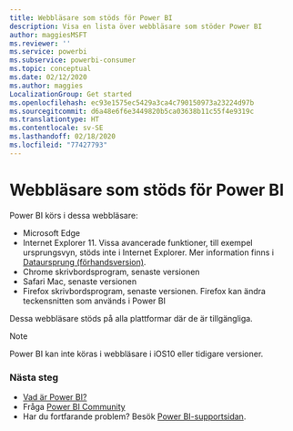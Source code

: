 ```yaml
---
title: Webbläsare som stöds för Power BI
description: Visa en lista över webbläsare som stöder Power BI
author: maggiesMSFT
ms.reviewer: ''
ms.service: powerbi
ms.subservice: powerbi-consumer
ms.topic: conceptual
ms.date: 02/12/2020
ms.author: maggies
LocalizationGroup: Get started
ms.openlocfilehash: ec93e1575ec5429a3ca4c790150973a23224d97b
ms.sourcegitcommit: d6a48e6f6e3449820b5ca03638b11c55f4e9319c
ms.translationtype: HT
ms.contentlocale: sv-SE
ms.lasthandoff: 02/18/2020
ms.locfileid: "77427793"
---
```

# <a name="supported-browsers-for-power-bi"></a>Webbläsare som stöds för Power BI
Power BI körs i dessa webbläsare:

- Microsoft Edge
- Internet Explorer 11. Vissa avancerade funktioner, till exempel ursprungsvyn, stöds inte i Internet Explorer. Mer information finns i [Dataursprung (förhandsversion)](service-data-lineage.md).
- Chrome skrivbordsprogram, senaste versionen
- Safari Mac, senaste versionen
- Firefox skrivbordsprogram, senaste versionen. Firefox kan ändra teckensnitten som används i Power BI 

Dessa webbläsare stöds på alla plattformar där de är tillgängliga.

> [!NOTE]
> Power BI kan inte köras i webbläsare i iOS10 eller tidigare versioner.

### <a name="next-steps"></a>Nästa steg
* [Vad är Power BI?](power-bi-overview.md)
* Fråga [Power BI Community](https://community.powerbi.com/)
* Har du fortfarande problem? Besök [Power BI-supportsidan](https://powerbi.microsoft.com/support/).

